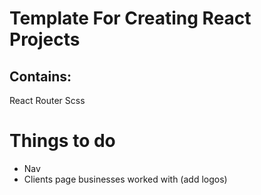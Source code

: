 # Template For Creating React Projects

## Contains:

React Router
Scss

# Things to do

- Nav
- Clients page businesses worked with (add logos)
